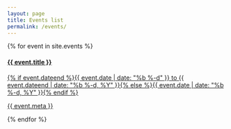 ```yaml
---
layout: page
title: Events list
permalink: /events/
---
```


<div class="list-group">
  {% for event in site.events %}
    <a href="{{ event.url | prepend: site.baseurl }}" class="list-group-item">
      <h4 class="list-group-item-heading">{{ event.title }}</h4>
      <p class="list-group-item-text">{% if event.dateend %}{{ event.date | date: "%b %-d" }} to {{ event.dateend | date: "%b %-d, %Y" }}{% else %}{{ event.date | date: "%b %-d, %Y" }}{% endif %}</p>
      <p class="list-group-item-text">
        {{ event.meta }}
      </p>
    </a>
  {% endfor %}
</div>





